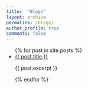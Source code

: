 ```yaml
---
title:  "Blogs"
layout: archive
permalink: /blogs/
author_profile: true
comments: false
---
```



<ul>
{% for post in site.posts %}
  <li>
    <a href="{{ post.url }}">{{ post.title }}</a>
    <p>{{ post.excerpt }}</p>
  </li>
{% endfor %}
</ul>
